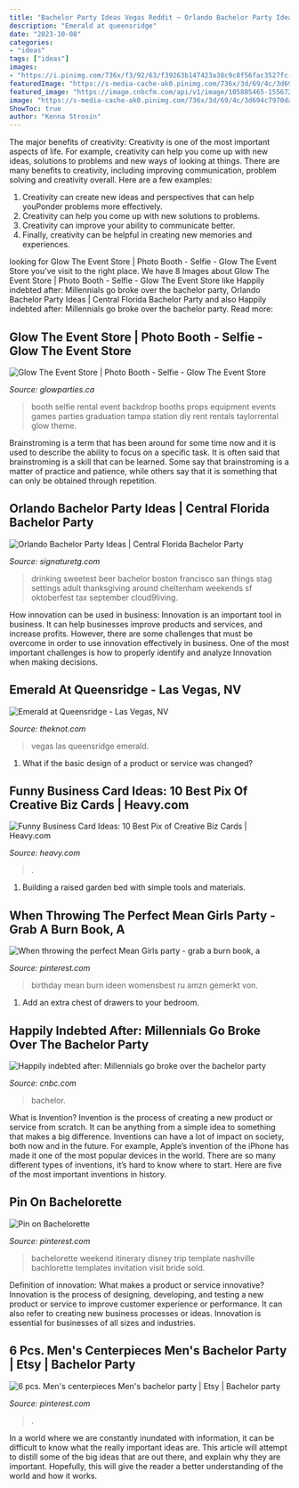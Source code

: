 ```yaml
---
title: "Bachelor Party Ideas Vegas Reddit ~ Orlando Bachelor Party Ideas"
description: "Emerald at queensridge"
date: "2023-10-08"
categories:
- "ideas"
tags: ["ideas"]
images:
- "https://i.pinimg.com/736x/f3/92/63/f39263b147423a38c9c8f56fac3527fc--bachelorette-gifts-bachelorette-weekend.jpg"
featuredImage: "https://s-media-cache-ak0.pinimg.com/736x/3d/69/4c/3d694c7970dac85d9ac861dec8d13ca9.jpg"
featured_image: "https://image.cnbcfm.com/api/v1/image/105885465-1556725576488gettyimages-695372128.jpeg?v=1556807788"
image: "https://s-media-cache-ak0.pinimg.com/736x/3d/69/4c/3d694c7970dac85d9ac861dec8d13ca9.jpg"
ShowToc: true
author: "Kenna Strosin"
---
```



The major benefits of creativity:
Creativity is one of the most important aspects of life. For example, creativity can help you come up with new ideas, solutions to problems and new ways of looking at things. There are many benefits to creativity, including improving communication, problem solving and creativity overall. Here are a few examples:
1) Creativity can create new ideas and perspectives that can help youPonder problems more effectively.
2) Creativity can help you come up with new solutions to problems.
3) Creativity can improve your ability to communicate better.
4) Finally, creativity can be helpful in creating new memories and experiences.

	

		
looking for Glow The Event Store | Photo Booth - Selfie - Glow The Event Store you've visit to the right place. We have 8 Images about Glow The Event Store | Photo Booth - Selfie - Glow The Event Store like Happily indebted after: Millennials go broke over the bachelor party, Orlando Bachelor Party Ideas | Central Florida Bachelor Party and also Happily indebted after: Millennials go broke over the bachelor party. Read more:
		
    
## Glow The Event Store | Photo Booth - Selfie - Glow The Event Store

<img loading=lazy src="https://glowparties.ca/wp-content/uploads/2017/04/selfie-1.jpg" onerror="this.onerror=null;this.src='https://tse2.mm.bing.net/th?id=OIP.fm_hhOfpqdGmTLBkNkF5DgHaG4&amp;pid=15.1';" alt="Glow The Event Store | Photo Booth - Selfie - Glow The Event Store">

_Source: glowparties.ca_

>booth selfie rental event backdrop booths props equipment events games parties graduation tampa station diy rent rentals taylorrental glow theme. 

	

Brainstroming is a term that has been around for some time now and it is used to describe the ability to focus on a specific task. It is often said that brainstroming is a skill that can be learned. Some say that brainstroming is a matter of practice and patience, while others say that it is something that can only be obtained through repetition.

    
## Orlando Bachelor Party Ideas | Central Florida Bachelor Party

<img loading=lazy src="https://www.signaturetg.com/wp-content/uploads/2017/06/men-drinking-beer_81046122.jpg" onerror="this.onerror=null;this.src='https://tse1.mm.bing.net/th?id=OIP.4DXt1FcuXmPWoeXSgdZ3NgHaD2&amp;pid=15.1';" alt="Orlando Bachelor Party Ideas | Central Florida Bachelor Party">

_Source: signaturetg.com_

>drinking sweetest beer bachelor boston francisco san things stag settings adult thanksgiving around cheltenham weekends sf oktoberfest tax september cloud9living. 

	

How innovation can be used in business:
Innovation is an important tool in business. It can help businesses improve products and services, and increase profits. However, there are some challenges that must be overcome in order to use innovation effectively in business. One of the most important challenges is how to properly identify and analyze Innovation when making decisions.

    
## Emerald At Queensridge - Las Vegas, NV

<img loading=lazy src="https://apis.xogrp.com/media-api/images/e8b6d2f4-8787-46bb-b6d5-a20358c37acb~rs_2001.480.fit" onerror="this.onerror=null;this.src='https://tse1.mm.bing.net/th?id=OIP.swud0OqAMIZN-5tLnqNiewHaFK&amp;pid=15.1';" alt="Emerald at Queensridge - Las Vegas, NV">

_Source: theknot.com_

>vegas las queensridge emerald. 

	

1. What if the basic design of a product or service was changed?

    
## Funny Business Card Ideas: 10 Best Pix Of Creative Biz Cards | Heavy.com

<img loading=lazy src="https://heavy.com/wp-content/uploads/2014/04/508629-20140112-1344331.jpg?quality=65&amp;strip=all&amp;w=640" onerror="this.onerror=null;this.src='https://tse3.mm.bing.net/th?id=OIP.lmkIzRSLNObLiX2wTdcK1gHaEK&amp;pid=15.1';" alt="Funny Business Card Ideas: 10 Best Pix of Creative Biz Cards | Heavy.com">

_Source: heavy.com_

>. 

	

1. Building a raised garden bed with simple tools and materials.

    
## When Throwing The Perfect Mean Girls Party - Grab A Burn Book, A

<img loading=lazy src="https://s-media-cache-ak0.pinimg.com/736x/3d/69/4c/3d694c7970dac85d9ac861dec8d13ca9.jpg" onerror="this.onerror=null;this.src='https://tse3.mm.bing.net/th?id=OIP.MXF1OOWYMAT_e0hG154a5QHaNd&amp;pid=15.1';" alt="When throwing the perfect Mean Girls party - grab a burn book, a">

_Source: pinterest.com_

>birthday mean burn ideen womensbest ru amzn gemerkt von. 

	

1. Add an extra chest of drawers to your bedroom.

    
## Happily Indebted After: Millennials Go Broke Over The Bachelor Party

<img loading=lazy src="https://image.cnbcfm.com/api/v1/image/105885465-1556725576488gettyimages-695372128.jpeg?v=1556807788" onerror="this.onerror=null;this.src='https://tse3.mm.bing.net/th?id=OIP.JzEASeGGLD4uXOhmGk6RowHaE8&amp;pid=15.1';" alt="Happily indebted after: Millennials go broke over the bachelor party">

_Source: cnbc.com_

>bachelor. 

	

What is Invention?
Invention is the process of creating a new product or service from scratch. It can be anything from a simple idea to something that makes a big difference. Inventions can have a lot of impact on society, both now and in the future. For example, Apple’s invention of the iPhone has made it one of the most popular devices in the world. There are so many different types of inventions, it’s hard to know where to start. Here are five of the most important inventions in history.

    
## Pin On Bachelorette

<img loading=lazy src="https://i.pinimg.com/736x/f3/92/63/f39263b147423a38c9c8f56fac3527fc--bachelorette-gifts-bachelorette-weekend.jpg" onerror="this.onerror=null;this.src='https://tse1.mm.bing.net/th?id=OIP.NmiYMi0nur31MlztF_6xOgHaHa&amp;pid=15.1';" alt="Pin on Bachelorette">

_Source: pinterest.com_

>bachelorette weekend itinerary disney trip template nashville bachlorette templates invitation visit bride sold. 

	

Definition of innovation: What makes a product or service innovative?
Innovation is the process of designing, developing, and testing a new product or service to improve customer experience or performance. It can also refer to creating new business processes or ideas. Innovation is essential for businesses of all sizes and industries.

    
## 6 Pcs. Men&#039;s Centerpieces Men&#039;s Bachelor Party | Etsy | Bachelor Party

<img loading=lazy src="https://i.pinimg.com/originals/fa/19/a8/fa19a8b32d8152d253431fcf9fce1e56.jpg" onerror="this.onerror=null;this.src='https://tse3.mm.bing.net/th?id=OIP.kFx_cfoyN-Q3v7XaEoTr0AHaJ4&amp;pid=15.1';" alt="6 pcs. Men&#039;s centerpieces Men&#039;s bachelor party | Etsy | Bachelor party">

_Source: pinterest.com_

>. 

	

In a world where we are constantly inundated with information, it can be difficult to know what the really important ideas are. This article will attempt to distill some of the big ideas that are out there, and explain why they are important. Hopefully, this will give the reader a better understanding of the world and how it works.

